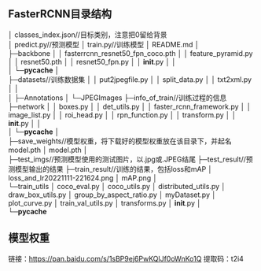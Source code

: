 ## FasterRCNN目录结构

│  classes_index.json//目标类别，注意把0留给背景<br>
│  predict.py//预测模型
│  train.py//训练模型
│  README.md
│  
├─backbone
│  │  fasterrcnn_resnet50_fpn_coco.pth
│  │  feature_pyramid.py
│  │  resnet50.pth
│  │  resnet50_fpn.py
│  │  __init__.py
│  │  
│  └─__pycache__
│          
├─datasets//训练数据集
│  │  put2jpegfile.py
│  │  split_data.py
│  │  txt2xml.py
│  │  
│  ├─Annotations
│  └─JPEGImages
├─info_of_train//训练过程的信息
├─network
│  │  boxes.py
│  │  det_utils.py
│  │  faster_rcnn_framework.py
│  │  image_list.py
│  │  roi_head.py
│  │  rpn_function.py
│  │  transform.py
│  │  __init__.py
│  │  
│  └─__pycache__
│          
├─save_weights//模型权重，将下载好的模型权重放在该目录下，并起名model.pth
│      model.pth
│      
├─test_imgs//预测模型使用的测试图片，以.jpg或.JPEG结尾
├─test_result//预测模型输出的结果
├─train_result//训练的结果，包括loss和mAP
│      loss_and_lr20221111-221624.png
│      mAP.png
│      
└─train_utils
    │  coco_eval.py
    │  coco_utils.py
    │  distributed_utils.py
    │  draw_box_utils.py
    │  group_by_aspect_ratio.py
    │  myDataset.py
    │  plot_curve.py
    │  train_val_utils.py
    │  transforms.py
    │  __init__.py
    │  
    └─__pycache__

## 模型权重

链接：https://pan.baidu.com/s/1sBP9ej6PwKQlJf0oWnKo1Q 
提取码：t2i4